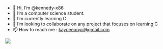 - 👋 Hi, I’m @kennedy-x86
- 👀 I’m a computer science student. 
- 🌱 I’m currently learning C
- 💞️ I’m looking to collaborate on any project that focuses on learning C
- 📫 How to reach me : kayceeonyii@gmail.com

<!---
kennedy-github/kennedy-github is a ✨ special ✨ repository because its `README.md` (this file) appears on your GitHub profile.
You can click the Preview link to take a look at your changes.
--->

[![](https://visitcount.itsvg.in/api?id=Kennedy-x86&label=Profile%20Views&pretty=false)](https://visitcount.itsvg.in)

